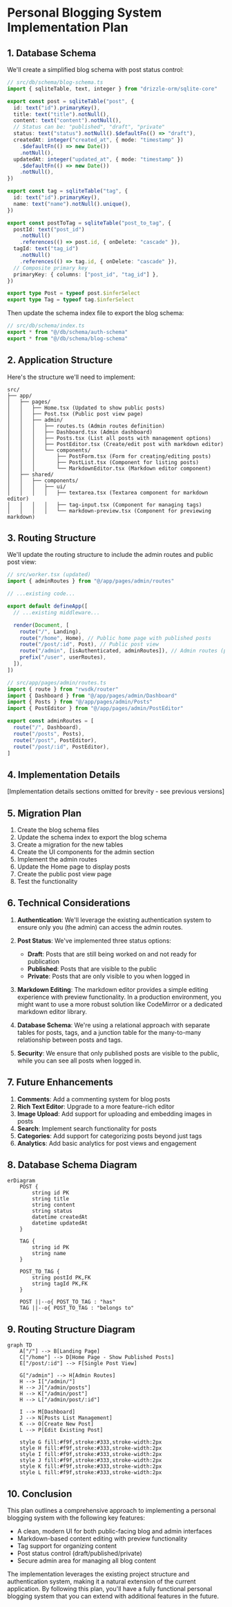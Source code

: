 # Personal Blogging System Implementation Plan

## 1. Database Schema

We'll create a simplified blog schema with post status control:

```typescript
// src/db/schema/blog-schema.ts
import { sqliteTable, text, integer } from "drizzle-orm/sqlite-core"

export const post = sqliteTable("post", {
  id: text("id").primaryKey(),
  title: text("title").notNull(),
  content: text("content").notNull(),
  // Status can be: "published", "draft", "private"
  status: text("status").notNull().$defaultFn(() => "draft"),
  createdAt: integer("created_at", { mode: "timestamp" })
    .$defaultFn(() => new Date())
    .notNull(),
  updatedAt: integer("updated_at", { mode: "timestamp" })
    .$defaultFn(() => new Date())
    .notNull(),
})

export const tag = sqliteTable("tag", {
  id: text("id").primaryKey(),
  name: text("name").notNull().unique(),
})

export const postToTag = sqliteTable("post_to_tag", {
  postId: text("post_id")
    .notNull()
    .references(() => post.id, { onDelete: "cascade" }),
  tagId: text("tag_id")
    .notNull()
    .references(() => tag.id, { onDelete: "cascade" }),
  // Composite primary key
  primaryKey: { columns: ["post_id", "tag_id"] },
})

export type Post = typeof post.$inferSelect
export type Tag = typeof tag.$inferSelect
```

Then update the schema index file to export the blog schema:

```typescript
// src/db/schema/index.ts
export * from "@/db/schema/auth-schema"
export * from "@/db/schema/blog-schema"
```

## 2. Application Structure

Here's the structure we'll need to implement:

```
src/
├── app/
│   ├── pages/
│   │   ├── Home.tsx (Updated to show public posts)
│   │   ├── Post.tsx (Public post view page)
│   │   ├── admin/
│   │   │   ├── routes.ts (Admin routes definition)
│   │   │   ├── Dashboard.tsx (Admin dashboard)
│   │   │   ├── Posts.tsx (List all posts with management options)
│   │   │   ├── PostEditor.tsx (Create/edit post with markdown editor)
│   │   │   └── components/
│   │   │       ├── PostForm.tsx (Form for creating/editing posts)
│   │   │       ├── PostList.tsx (Component for listing posts)
│   │   │       └── MarkdownEditor.tsx (Markdown editor component)
│   ├── shared/
│   │   ├── components/
│   │   │   ├── ui/
│   │   │   │   ├── textarea.tsx (Textarea component for markdown editor)
│   │   │   │   ├── tag-input.tsx (Component for managing tags)
│   │   │   │   └── markdown-preview.tsx (Component for previewing markdown)
```

## 3. Routing Structure

We'll update the routing structure to include the admin routes and public post view:

```typescript
// src/worker.tsx (updated)
import { adminRoutes } from "@/app/pages/admin/routes"

// ...existing code...

export default defineApp([
  // ...existing middleware...

  render(Document, [
    route("/", Landing),
    route("/home", Home), // Public home page with published posts
    route("/post/:id", Post), // Public post view
    route("/admin", [isAuthenticated, adminRoutes]), // Admin routes (protected)
    prefix("/user", userRoutes),
  ]),
])
```

```typescript
// src/app/pages/admin/routes.ts
import { route } from "rwsdk/router"
import { Dashboard } from "@/app/pages/admin/Dashboard"
import { Posts } from "@/app/pages/admin/Posts"
import { PostEditor } from "@/app/pages/admin/PostEditor"

export const adminRoutes = [
  route("/", Dashboard),
  route("/posts", Posts),
  route("/post", PostEditor),
  route("/post/:id", PostEditor),
]
```

## 4. Implementation Details

[Implementation details sections omitted for brevity - see previous versions]

## 5. Migration Plan

1. Create the blog schema files
2. Update the schema index to export the blog schema
3. Create a migration for the new tables
4. Create the UI components for the admin section
5. Implement the admin routes
6. Update the Home page to display posts
7. Create the public post view page
8. Test the functionality

## 6. Technical Considerations

1. **Authentication**: We'll leverage the existing authentication system to ensure only you (the admin) can access the admin routes.

2. **Post Status**: We've implemented three status options:
   - **Draft**: Posts that are still being worked on and not ready for publication
   - **Published**: Posts that are visible to the public
   - **Private**: Posts that are only visible to you when logged in

3. **Markdown Editing**: The markdown editor provides a simple editing experience with preview functionality. In a production environment, you might want to use a more robust solution like CodeMirror or a dedicated markdown editor library.

4. **Database Schema**: We're using a relational approach with separate tables for posts, tags, and a junction table for the many-to-many relationship between posts and tags.

5. **Security**: We ensure that only published posts are visible to the public, while you can see all posts when logged in.

## 7. Future Enhancements

1. **Comments**: Add a commenting system for blog posts
2. **Rich Text Editor**: Upgrade to a more feature-rich editor
3. **Image Upload**: Add support for uploading and embedding images in posts
4. **Search**: Implement search functionality for posts
5. **Categories**: Add support for categorizing posts beyond just tags
6. **Analytics**: Add basic analytics for post views and engagement

## 8. Database Schema Diagram

```mermaid
erDiagram
    POST {
        string id PK
        string title
        string content
        string status
        datetime createdAt
        datetime updatedAt
    }
    
    TAG {
        string id PK
        string name
    }
    
    POST_TO_TAG {
        string postId PK,FK
        string tagId PK,FK
    }
    
    POST ||--o{ POST_TO_TAG : "has"
    TAG ||--o{ POST_TO_TAG : "belongs to"
```

## 9. Routing Structure Diagram

```mermaid
graph TD
    A["/"] --> B[Landing Page]
    C["/home"] --> D[Home Page - Show Published Posts]
    E["/post/:id"] --> F[Single Post View]
    
    G["/admin"] --> H[Admin Routes]
    H --> I["/admin/"]
    H --> J["/admin/posts"]
    H --> K["/admin/post"]
    H --> L["/admin/post/:id"]
    
    I --> M[Dashboard]
    J --> N[Posts List Management]
    K --> O[Create New Post]
    L --> P[Edit Existing Post]
    
    style G fill:#f9f,stroke:#333,stroke-width:2px
    style H fill:#f9f,stroke:#333,stroke-width:2px
    style I fill:#f9f,stroke:#333,stroke-width:2px
    style J fill:#f9f,stroke:#333,stroke-width:2px
    style K fill:#f9f,stroke:#333,stroke-width:2px
    style L fill:#f9f,stroke:#333,stroke-width:2px
```

## 10. Conclusion

This plan outlines a comprehensive approach to implementing a personal blogging system with the following key features:

- A clean, modern UI for both public-facing blog and admin interfaces
- Markdown-based content editing with preview functionality
- Tag support for organizing content
- Post status control (draft/published/private)
- Secure admin area for managing all blog content

The implementation leverages the existing project structure and authentication system, making it a natural extension of the current application. By following this plan, you'll have a fully functional personal blogging system that you can extend with additional features in the future.